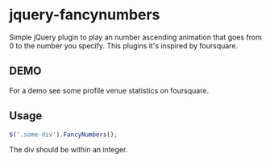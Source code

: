 jquery-fancynumbers
======================

Simple jQuery plugin to play an number ascending animation that goes from 0 to the number you specify.
This plugins it's inspired by foursquare.

DEMO
------------------
For a demo see some profile venue statistics on foursquare.


Usage
------------------
```javascript
$('.some-div').FancyNumbers();
```
The div should be within an integer.


